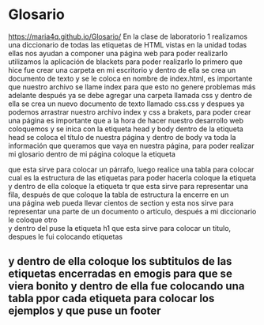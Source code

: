 # Glosario   
 
 https://maria4q.github.io/Glosario/
En la clase de laboratorio 1 realizamos una diccionario de todas las etiquetas de HTML vistas en la unidad todas ellas nos ayudan a componer una página web para poder realizarlo utilizamos la aplicación de blackets para poder realizarlo lo primero que hice fue crear una carpeta en mi escritorio y dentro de ella se crea un documento de texto y se le coloca en nombre de index.html, es importante que nuestro archivo se llame index para que esto no genere problemas más adelante después ya se debe agregar una carpeta llamada css y dentro de ella se crea un nuevo documento de texto llamado css.css y despues ya podemos arrastrar nuestro archivo index y css a brakets, para poder crear una página es importante que a la hora de hacer nuestro desarrollo web coloquemos <!DOCTYPE html> y se inica con la etiqueta head y body dentro de la etiqueta head se coloca el título de nuestra página y dentro de body va toda la información que queramos que vaya en nuestra página, para poder realizar mi glosario dentro de mi página coloque la etiqueta <p></p> que esta sirve para colocar un párrafo, luego realice una tabla para colocar cual es la estructura de las etiquetas para poder hacerla coloque la etiqueta <table> y dentro de ella coloque la etiqueta tr que esta sirve para representar una fila, después de que coloque la tabla de estructura la encerre en un <section></section> una página web pueda llevar cientos de section y esta nos sirve para representar una parte de un documento o artículo, después a mi diccionario le coloque otro <section> y dentro del puse la etiqueta h1 que esta sirve para colocar un titulo, despues le fui colocando etiquetas <h1> y dentro de ella coloque los subtitulos de las etiquetas encerradas en emogis para que se viera bonito y dentro de ella fue colocando una tabla ppor cada etiqueta para colocar los ejemplos y que puse un footer

